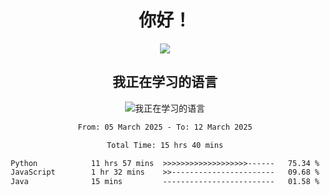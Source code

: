 <div align="center">
<h1>你好！</h1>
  
<a href="https://github.com/ikun0014">
    <img align="center" src="https://github-readme-stats-sigma-five.vercel.app/api?username=ikun0014&include_all_commits=true&show_icons=true&count_private=true&locale=cn&bg_color=0,EC6C6C,FFD479,FFFC79,73FA79,73FDFF,D783FF" />
  </a>
</div>

<div align="center">
<h2>我正在学习的语言</h2>
  
![我正在学习的语言](https://skillicons.dev/icons?i=python,nodejs,vue,html,dart)

</div>

<div align="center">
<!--START_SECTION:waka-->

```txt
From: 05 March 2025 - To: 12 March 2025

Total Time: 15 hrs 40 mins

Python            11 hrs 57 mins  >>>>>>>>>>>>>>>>>>>------   75.34 %
JavaScript        1 hr 32 mins    >>-----------------------   09.68 %
Java              15 mins         -------------------------   01.58 %
```

<!--END_SECTION:waka-->

</div>
